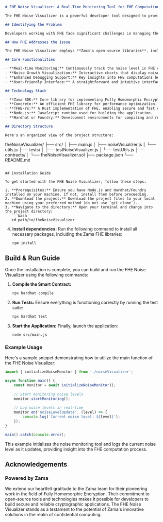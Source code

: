 ```markdown
# FHE Noise Visualizer: A Real-Time Monitoring Tool for FHE Computations

The FHE Noise Visualizer is a powerful developer tool designed to provide real-time monitoring of noise levels in Fully Homomorphic Encryption (FHE) computations, leveraging **Zama's Fully Homomorphic Encryption technology**. This tool plays a crucial role in optimizing circuit designs and ensuring the accuracy of computation results by visualizing the growth of noise during the encryption process.

## Identifying the Problem

Developers working with FHE face significant challenges in managing the "noise" that accumulates during computations. High noise levels can compromise the reliability of encrypted calculations, leading to incorrect outputs. As FHE becomes more widely adopted for secure data processing, there is a pressing need for tools that can help developers monitor and analyze these noise levels effectively. Without an intuitive way to visualize and understand noise growth, debugging and optimizing FHE applications can be cumbersome and error-prone.

## How FHE Addresses the Issue

The FHE Noise Visualizer employs **Zama's open-source libraries**, including **Concrete**, **TFHE-rs**, and the **zama-fhe SDK**, to provide a seamless experience for developers. By visualizing noise levels in real time, this tool empowers developers to make data-driven decisions in their FHE circuit designs. The ability to monitor noise growth allows for timely interventions to maintain the integrity of computations, directly enhancing the reliability of FHE applications.

## Core Functionalities

- **Real-time Monitoring:** Continuously track the noise level in FHE ciphertext, providing instantaneous feedback to developers.
- **Noise Growth Visualization:** Interactive charts that display noise growth curves, allowing developers to identify trends and potential issues quickly.
- **Enhanced Debugging Support:** Key insights into FHE computations help streamline the debugging process, ensuring correctness in encryption.
- **User-friendly Interface:** A straightforward and intuitive interface designed to cater to the needs of developers working in cryptography and data visualization.

## Technology Stack

- **Zama SDK:** Core library for implementing Fully Homomorphic Encryption (FHE).
- **Concrete:** An efficient FHE library for performance optimization.
- **TFHE-rs:** A Rust implementation of FHE, enabling secure and fast computations.
- **Node.js:** JavaScript runtime used for building the application.
- **Hardhat or Foundry:** Development environments for compiling and running the project.

## Directory Structure

Here's an organized view of the project structure:

```
fheNoiseVisualizer/
├── src/
│   ├── main.js
│   ├── noiseVisualizer.js
│   └── utils.js
├── tests/
│   ├── testNoiseVisualizer.js
│   └── testUtils.js
├── contracts/
│   └── fheNoiseVisualizer.sol
├── package.json
└── README.md
```

## Installation Guide

To get started with the FHE Noise Visualizer, follow these steps:

1. **Prerequisites:** Ensure you have Node.js and Hardhat/Foundry installed on your machine. If not, install them before proceeding.
2. **Download the project:** Download the project files to your local machine using your preferred method (do not use `git clone`).
3. **Navigate to the directory:** Open your terminal and change into the project directory:
   ```bash
   cd path/to/fheNoiseVisualizer
   ```
4. **Install dependencies:** Run the following command to install all necessary packages, including the Zama FHE libraries:
   ```bash
   npm install
   ```

## Build & Run Guide

Once the installation is complete, you can build and run the FHE Noise Visualizer using the following commands:

1. **Compile the Smart Contract:**
   ```bash
   npx hardhat compile
   ```
2. **Run Tests:** Ensure everything is functioning correctly by running the test suite:
   ```bash
   npx hardhat test
   ```
3. **Start the Application:** Finally, launch the application:
   ```bash
   node src/main.js
   ```

### Example Usage

Here's a sample snippet demonstrating how to utilize the main function of the FHE Noise Visualizer:

```javascript
import { initializeNoiseMonitor } from './noiseVisualizer';

async function main() {
    const monitor = await initializeNoiseMonitor();
    
    // Start monitoring noise levels
    monitor.startMonitoring();
    
    // Log noise levels in real-time
    monitor.on('noiseLevelUpdate', (level) => {
        console.log(`Current noise level: ${level}`);
    });
}

main().catch(console.error);
```

This example initializes the noise monitoring tool and logs the current noise level as it updates, providing insight into the FHE computation process.

## Acknowledgements

### Powered by Zama

We extend our heartfelt gratitude to the Zama team for their pioneering work in the field of Fully Homomorphic Encryption. Their commitment to open-source tools and technologies makes it possible for developers to build secure and reliable cryptographic applications. The FHE Noise Visualizer stands as a testament to the potential of Zama's innovative solutions in the realm of confidential computing.
```